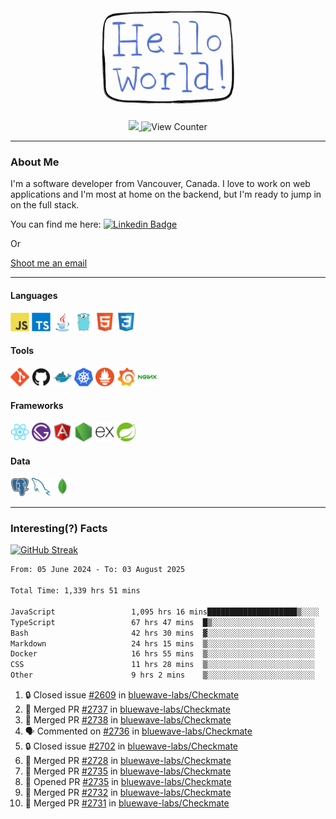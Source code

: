 <div align="center">
    <img src="./img/hello_world.webp" height="200px" width="">
    <div>
        <a href="https://www.linkedin.com/in/ajhollid">
            <img src="https://img.shields.io/badge/LinkedIn-blue"/>
        </a>
        <img src="https://komarev.com/ghpvc/?username=ajhollid&color=yellow" alt="View Counter">
    </div>
</div>

---

### About Me

I'm a software developer from Vancouver, Canada. I love to work on web applications and I'm most at home on the backend, but I'm ready to jump in on the full stack.

You can find me here: [![Linkedin Badge](https://img.shields.io/badge/-ajhollid-blue?style=flat&logo=Linkedin&logoColor=white)](https://www.linkedin.com/in/ajhollid)

Or

[Shoot me an email](mailto:ajhollid@gmail.com)

---

#### Languages

<div>
    <img src="./img/devicons/javascript-original.svg" width=30 height=30 alt="JavaScript">
    <img src="/img/devicons/typescript-original.svg" width=30 height=30 alt="TypeScript">
    <img src="./img/devicons/java-original.svg" width=30 height=30 alt="Java">
    <img src="./img/devicons/go-original.svg" width=30 height=30 alt="Golang">
    <img src="./img/devicons/html5-original.svg" width=30 height=30 alt="HTML 5">
    <img src="./img/devicons/css3-original.svg" width=30 height=30 alt="CSS 3">
</div>

#### Tools

<div>
    <img src="./img/devicons/git-original.svg" width=30 height=30 alt="Git">
    <img src="./img/devicons/github-original.svg" width=30 height=30 alt="Github">
    <img src="./img/devicons/docker-original.svg" width=30 
    height=30 alt="Docker">
    <img src="./img/devicons/kubernetes-original.svg" width=30 height=30 alt="K8">
    <img src="./img/devicons/prometheus-original.svg" width=30 height=30 alt="Prometheus">
    <img src="./img/devicons/grafana-original.svg" width=30 height=30 alt="Grafana">
    <img src="./img/devicons/nginx-original.svg" width=30 height=30 alt="Nginx">
</div>

#### Frameworks

<div>
    <img src="./img/devicons/react-original.svg" width=30 height=30 alt="React">
    <img src="./img/devicons/gatsby-original.svg" width=30 height=30 alt="Gatsby">
    <img src="./img/devicons/angularjs-original.svg" width=30 height=30 alt="AngularJS">
    <img src="./img/devicons/nodejs-original.svg" width=30 height=30 alt="NodeJS">
    <img src="./img/devicons/express-original.svg" width=30 height=30 alt="Express">
    <img src="./img/devicons/spring-original.svg" width=30 height=30 alt="Spring">
</div>

#### Data

<div>
    <img src="./img/devicons/postgresql-original.svg" width=30 height=30 alt="Postgresql">
    <img src="./img/devicons/mysql-original.svg" width=30 height=30 alt="Mysql">
    <img src="./img/devicons/mongodb-original.svg" width=30 height=30 alt="MongoDB">
</div>

---

### Interesting(?) Facts

[![GitHub Streak](http://github-readme-streak-stats.herokuapp.com?user=ajhollid)](https://git.io/streak-stats)

 <!--START_SECTION:waka-->

```txt
From: 05 June 2024 - To: 03 August 2025

Total Time: 1,339 hrs 51 mins

JavaScript                 1,095 hrs 16 mins████████████████████▒░░░░   81.20 %
TypeScript                 67 hrs 47 mins  █▒░░░░░░░░░░░░░░░░░░░░░░░   05.03 %
Bash                       42 hrs 30 mins  ▓░░░░░░░░░░░░░░░░░░░░░░░░   03.15 %
Markdown                   24 hrs 15 mins  ▒░░░░░░░░░░░░░░░░░░░░░░░░   01.80 %
Docker                     16 hrs 55 mins  ▒░░░░░░░░░░░░░░░░░░░░░░░░   01.26 %
CSS                        11 hrs 28 mins  ▒░░░░░░░░░░░░░░░░░░░░░░░░   00.85 %
Other                      9 hrs 2 mins    ▒░░░░░░░░░░░░░░░░░░░░░░░░   00.67 %
```

<!--END_SECTION:waka-->


<!--START_SECTION:activity-->
1. 🔒 Closed issue [#2609](https://github.com/bluewave-labs/Checkmate/issues/2609) in [bluewave-labs/Checkmate](https://github.com/bluewave-labs/Checkmate)
2. 🎉 Merged PR [#2737](https://github.com/bluewave-labs/Checkmate/pull/2737) in [bluewave-labs/Checkmate](https://github.com/bluewave-labs/Checkmate)
3. 🎉 Merged PR [#2738](https://github.com/bluewave-labs/Checkmate/pull/2738) in [bluewave-labs/Checkmate](https://github.com/bluewave-labs/Checkmate)
4. 🗣 Commented on [#2736](https://github.com/bluewave-labs/Checkmate/pull/2736#issuecomment-3146937563) in [bluewave-labs/Checkmate](https://github.com/bluewave-labs/Checkmate)
5. 🔒 Closed issue [#2702](https://github.com/bluewave-labs/Checkmate/issues/2702) in [bluewave-labs/Checkmate](https://github.com/bluewave-labs/Checkmate)
6. 🎉 Merged PR [#2728](https://github.com/bluewave-labs/Checkmate/pull/2728) in [bluewave-labs/Checkmate](https://github.com/bluewave-labs/Checkmate)
7. 🎉 Merged PR [#2735](https://github.com/bluewave-labs/Checkmate/pull/2735) in [bluewave-labs/Checkmate](https://github.com/bluewave-labs/Checkmate)
8. 💪 Opened PR [#2735](https://github.com/bluewave-labs/Checkmate/pull/2735) in [bluewave-labs/Checkmate](https://github.com/bluewave-labs/Checkmate)
9. 🎉 Merged PR [#2732](https://github.com/bluewave-labs/Checkmate/pull/2732) in [bluewave-labs/Checkmate](https://github.com/bluewave-labs/Checkmate)
10. 🎉 Merged PR [#2731](https://github.com/bluewave-labs/Checkmate/pull/2731) in [bluewave-labs/Checkmate](https://github.com/bluewave-labs/Checkmate)
<!--END_SECTION:activity-->

